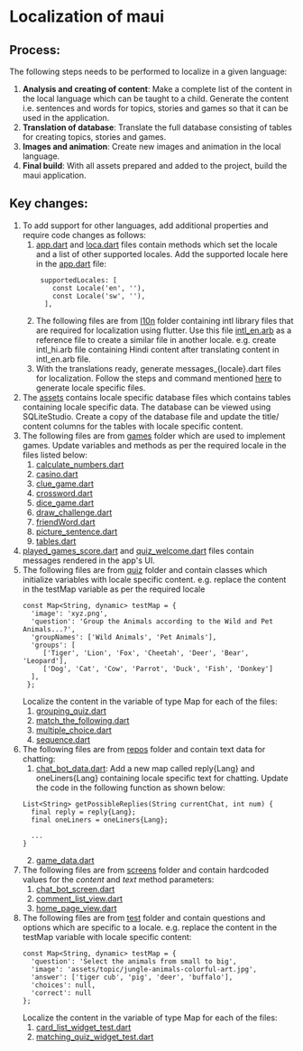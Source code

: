 # Localization of maui
## Process:

The following steps needs to be performed to localize in a given language:

1. **Analysis and creating of content**: Make a complete list of the content in the local language which can be taught to a child. Generate the content i.e. sentences and words for topics, stories and games so that it can be used in the application.
2. **Translation of database**: Translate the full database consisting of tables for creating  topics, stories and games. 
3. **Images and animation**: Create new images and animation in the local language. 
4. **Final build**: With all assets prepared and added to the project, build the maui application.


## Key changes:

1. To add support for other languages, add additional properties and require code changes as follows:
	1. [app.dart](https://github.com/XPRIZE/GLEXP-Team-Chimple-maui/tree/master/lib/app.dart) and [loca.dart](https://github.com/XPRIZE/GLEXP-Team-Chimple-maui/tree/master/lib/loca.dart) files contain methods which set the locale and a list of other supported locales. Add the supported locale here in the [app.dart](https://github.com/XPRIZE/GLEXP-Team-Chimple-maui/tree/master/lib/app.dart) file:
        ```
         supportedLocales: [
            const Locale('en', ''),
            const Locale('sw', ''),
          ],
        ``` 
	2. The following files are from [l10n](https://github.com/XPRIZE/GLEXP-Team-Chimple-maui/tree/master/lib/l10n) folder containing intl library files that are required for localization using flutter. Use this file [intl_en.arb](https://github.com/XPRIZE/GLEXP-Team-Chimple-maui/tree/master/lib/l10n/intl_en.arb) as a reference file to create a similar file in another locale. e.g. create intl_hi.arb file containing Hindi content after translating content in intl_en.arb file.
	3. With the translations ready, generate messages_{locale}.dart files for localization. Follow the steps and command mentioned [here](https://flutter.dev/docs/development/accessibility-and-localization/internationalization) to generate locale specific files.
2. The [assets](https://github.com/XPRIZE/GLEXP-Team-Chimple-maui/tree/master/assets) contains locale specific database files which contains tables containing locale specific data. The database can be viewed using SQLiteStudio. Create a copy of the database file and update the title/ content columns for the tables with locale specific content.
3. The following files are from [games](https://github.com/XPRIZE/GLEXP-Team-Chimple-maui/tree/master/lib/games) folder which are used to implement games. Update variables and methods as per the required locale in the files listed below:
	1. [calculate_numbers.dart](https://github.com/XPRIZE/GLEXP-Team-Chimple-maui/tree/master/lib/games/calculate_numbers.dart)
	2. [casino.dart](https://github.com/XPRIZE/GLEXP-Team-Chimple-maui/tree/master/lib/games/casino.dart)
	3. [clue_game.dart](https://github.com/XPRIZE/GLEXP-Team-Chimple-maui/tree/master/lib/games/clue_game.dart)
	4. [crossword.dart](https://github.com/XPRIZE/GLEXP-Team-Chimple-maui/tree/master/lib/games/crossword.dart)  
	5. [dice_game.dart](https://github.com/XPRIZE/GLEXP-Team-Chimple-maui/tree/master/lib/games/dice_game.dart)  
	6. [draw_challenge.dart](https://github.com/XPRIZE/GLEXP-Team-Chimple-maui/tree/master/lib/games/draw_challenge.dart)
	7. [friendWord.dart](https://github.com/XPRIZE/GLEXP-Team-Chimple-maui/tree/master/lib/games/friendWord.dart)
	8. [picture_sentence.dart](https://github.com/XPRIZE/GLEXP-Team-Chimple-maui/tree/master/lib/games/picture.sentence.dart)
	9. [tables.dart](https://github.com/XPRIZE/GLEXP-Team-Chimple-maui/tree/master/lib/games/tables.dart)
4. [played_games_score.dart](https://github.com/XPRIZE/GLEXP-Team-Chimple-maui/tree/master/lib/components/played_games_score.dart) and [quiz_welcome.dart](https://github.com/XPRIZE/GLEXP-Team-Chimple-maui/tree/master/lib/components/quiz_welcome.dart) files contain messages rendered in the app's UI.
5. The following files are from [quiz](https://github.com/XPRIZE/GLEXP-Team-Chimple-maui/tree/master/lib/quiz) folder and contain classes which initialize variables with locale specific content.
e.g. replace the content in the testMap variable as per the required locale 
	```
    const Map<String, dynamic> testMap = {
      'image': 'xyz.png',
      'question': 'Group the Animals according to the Wild and Pet Animals...?',
      'groupNames': ['Wild Animals', 'Pet Animals'],
      'groups': [
         ['Tiger', 'Lion', 'Fox', 'Cheetah', 'Deer', 'Bear', 'Leopard'],
         ['Dog', 'Cat', 'Cow', 'Parrot', 'Duck', 'Fish', 'Donkey']
      ],
     };
    
    ```
    Localize the content in the variable of type Map for each of the files:
	1. [grouping_quiz.dart](https://github.com/XPRIZE/GLEXP-Team-Chimple-maui/tree/master/lib/quiz/grouping_quiz.dart)
	2. [match_the_following.dart](https://github.com/XPRIZE/GLEXP-Team-Chimple-maui/tree/master/lib/quiz/match_the_following.dart)
	3. [multiple_choice.dart](https://github.com/XPRIZE/GLEXP-Team-Chimple-maui/tree/master/lib/quiz/multiple_choice.dart)
	4. [sequence.dart](https://github.com/XPRIZE/GLEXP-Team-Chimple-maui/tree/master/lib/quiz/sequence.dart)
6. The following files are from [repos](https://github.com/XPRIZE/GLEXP-Team-Chimple-maui/tree/master/lib/repos) folder and contain text data for chatting:
	1. [chat_bot_data.dart](https://github.com/XPRIZE/GLEXP-Team-Chimple-maui/tree/master/lib/repos/chat_bot_data.dart): Add a new map called reply{Lang} and oneLiners{Lang} containing locale specific text for chatting. Update the code in the following function as shown below:
      ```fluter
      List<String> getPossibleReplies(String currentChat, int num) {
        final reply = reply{Lang};
        final oneLiners = oneLiners{Lang};

        ...
      }
      ```
	2. [game_data.dart](https://github.com/XPRIZE/GLEXP-Team-Chimple-maui/tree/master/lib/repos/game_data.dart) 
7. The following files are from [screens](https://github.com/XPRIZE/GLEXP-Team-Chimple-maui/tree/master/lib/screens) folder and contain hardcoded  values for the _content_ and _text_ method parameters: 
	1. [chat_bot_screen.dart](https://github.com/XPRIZE/GLEXP-Team-Chimple-maui/tree/master/lib/screens/chat_bot_screen.dart)
	2. [comment_list_view.dart](https://github.com/XPRIZE/GLEXP-Team-Chimple-maui/tree/master/lib/screens/comment_list_view.dart)
	3. [home_page_view.dart](https://github.com/XPRIZE/GLEXP-Team-Chimple-maui/tree/master/lib/screens/home_page_view.dart)
8. The following files are from [test](https://github.com/XPRIZE/GLEXP-Team-Chimple-maui/tree/master/test) folder and contain questions and options which are specific to a locale. 
e.g. replace the content in the testMap variable with locale specific content: 
    ```
    const Map<String, dynamic> testMap = {
      'question': 'Select the animals from small to big',
      'image': 'assets/topic/jungle-animals-colorful-art.jpg',
      'answer': ['tiger cub', 'pig', 'deer', 'buffalo'],
      'choices': null,
      'correct': null
    };
    ```
	Localize the content in the variable of type Map for each of the files:
	1. [card_list_widget_test.dart](https://github.com/XPRIZE/GLEXP-Team-Chimple-maui/tree/master/test/card_list_widget_test.dart)
	2. [matching_quiz_widget_test.dart ](https://github.com/XPRIZE/GLEXP-Team-Chimple-maui/tree/master/test/matching_quiz_widget_test.dart)
